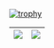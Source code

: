 [![trophy](https://github-profile-trophy.vercel.app/?username=tinyzqh&column=7)](https://github.com/tinyzqh)

| <img align="center" src="https://github-readme-stats.vercel.app/api?username=tinyzqh&show_icons=true&hide_border=true" /> | <img align="center" src="https://github-readme-streak-stats.herokuapp.com/?user=tinyzqh&hide_border=true&date_format=M%20j%5B%2C%20Y%5D&ring=7EDDCF&fire=7EDDCF" /> |
| ------------------------------------------------------------ | ------------------------------------------------------------ |

